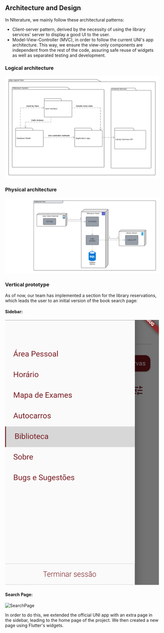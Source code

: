 
## Architecture and Design

In NIterature, we mainly follow these architectural patterns:
- Client-server pattern, derived by the necessity of using the library services' server to display a good UI to the user.
- Model-View-Controller (MVC), in order to follow the current UNI's app architecture. This way, we ensure the view-only components are independent from the rest of the code, assuring safe reuse of widgets as well as separated testing and development. 

### Logical architecture

![LogicalView](../images/logicalArch.png)

### Physical architecture

![DeploymentView](../images/deploymentView.png)


### Vertical prototype

As of now, our team has implemented a section for the library reservations, which leads the user to an initial version of the book search page:

#### Sidebar:
![LibrarySidebar](../images/library_sidebar.png)

#### Search Page:
![SearchPage](../limages/ibrary_home.png)

In order to do this, we extended the official UNI app with an extra page in the sidebar, leading to the home page of the project. We then created a new page using Flutter's widgets.
